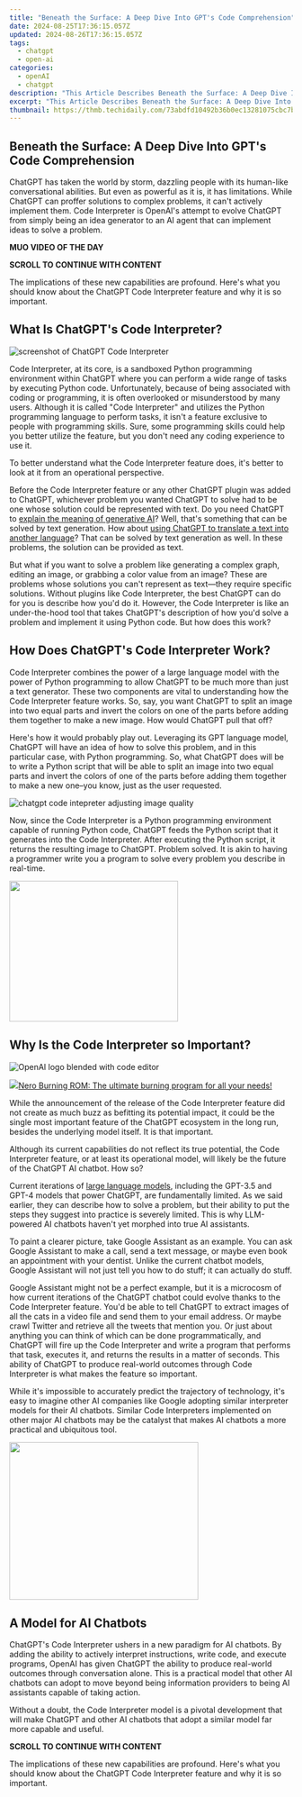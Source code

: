 ```yaml
---
title: "Beneath the Surface: A Deep Dive Into GPT's Code Comprehension"
date: 2024-08-25T17:36:15.057Z
updated: 2024-08-26T17:36:15.057Z
tags:
  - chatgpt
  - open-ai
categories:
  - openAI
  - chatgpt
description: "This Article Describes Beneath the Surface: A Deep Dive Into GPT's Code Comprehension"
excerpt: "This Article Describes Beneath the Surface: A Deep Dive Into GPT's Code Comprehension"
thumbnail: https://thmb.techidaily.com/73abdfd10492b36b0ec13281075cbc7b6e3a883e9a5916409aa47120b2bf9f6f.jpg
---
```


## Beneath the Surface: A Deep Dive Into GPT's Code Comprehension

 ChatGPT has taken the world by storm, dazzling people with its human-like conversational abilities. But even as powerful as it is, it has limitations. While ChatGPT can proffer solutions to complex problems, it can't actively implement them. Code Interpreter is OpenAI's attempt to evolve ChatGPT from simply being an idea generator to an AI agent that can implement ideas to solve a problem.

**MUO VIDEO OF THE DAY**

**SCROLL TO CONTINUE WITH CONTENT**

 The implications of these new capabilities are profound. Here's what you should know about the ChatGPT Code Interpreter feature and why it is so important.

## What Is ChatGPT's Code Interpreter?

![screenshot of ChatGPT Code Interpreter](https://static1.makeuseofimages.com/wordpress/wp-content/uploads/2023/07/screenshot-of-chatgpt-code-interpreter.jpg)

 Code Interpreter, at its core, is a sandboxed Python programming environment within ChatGPT where you can perform a wide range of tasks by executing Python code. Unfortunately, because of being associated with coding or programming, it is often overlooked or misunderstood by many users. Although it is called "Code Interpreter" and utilizes the Python programming language to perform tasks, it isn't a feature exclusive to people with programming skills. Sure, some programming skills could help you better utilize the feature, but you don't need any coding experience to use it.

 To better understand what the Code Interpreter feature does, it's better to look at it from an operational perspective.

 Before the Code Interpreter feature or any other ChatGPT plugin was added to ChatGPT, whichever problem you wanted ChatGPT to solve had to be one whose solution could be represented with text. Do you need ChatGPT to [explain the meaning of generative AI](https://www.makeuseof.com/what-is-generative-ai/)? Well, that's something that can be solved by text generation. How about [using ChatGPT to translate a text into another language](https://www.makeuseof.com/how-to-translate-with-chatgpt/)? That can be solved by text generation as well. In these problems, the solution can be provided as text.

 But what if you want to solve a problem like generating a complex graph, editing an image, or grabbing a color value from an image? These are problems whose solutions you can't represent as text—they require specific solutions. Without plugins like Code Interpreter, the best ChatGPT can do for you is describe how you'd do it. However, the Code Interpreter is like an under-the-hood tool that takes ChatGPT's description of how you'd solve a problem and implement it using Python code. But how does this work?

## How Does ChatGPT's Code Interpreter Work?

 Code Interpreter combines the power of a large language model with the power of Python programming to allow ChatGPT to be much more than just a text generator. These two components are vital to understanding how the Code Interpreter feature works. So, say, you want ChatGPT to split an image into two equal parts and invert the colors on one of the parts before adding them together to make a new image. How would ChatGPT pull that off?

 Here's how it would probably play out. Leveraging its GPT language model, ChatGPT will have an idea of how to solve this problem, and in this particular case, with Python programming. So, what ChatGPT does will be to write a Python script that will be able to split an image into two equal parts and invert the colors of one of the parts before adding them together to make a new one–you know, just as the user requested.

![chatgpt code intepreter adjusting image quality](https://static1.makeuseofimages.com/wordpress/wp-content/uploads/2023/07/chatgpt-code-intepreter-adjusting-image-quality.jpg)

 Now, since the Code Interpreter is a Python programming environment capable of running Python code, ChatGPT feeds the Python script that it generates into the Code Interpreter. After executing the Python script, it returns the resulting image to ChatGPT. Problem solved. It is akin to having a programmer write you a program to solve every problem you describe in real-time.

<!-- affiliate ads begin -->
<a href="https://modlily.sjv.io/c/5597632/2072819/17059" target="_top" id="2072819"><img src="//a.impactradius-go.com/display-ad/17059-2072819" border="0" alt="" width="300" height="250"/></a><img height="0" width="0" src="https://imp.pxf.io/i/5597632/2072819/17059" style="position:absolute;visibility:hidden;" border="0" />
<!-- affiliate ads end -->
## Why Is the Code Interpreter so Important?

![OpenAI logo blended with code editor](https://thmb.techidaily.com/7699e975f70df77aaaff1f7ff850c80f5528a8664aaaf1c97135009707fe41f7.jpg)

<!-- affiliate ads begin -->
<a href="https://store.nero.com/order/checkout.php?PRODS=39694080&QTY=1&AFFILIATE=108875&CART=1"><img src="http://cdnwww.nero.com/nero-com-wAssets/img/banners/2023/nbr/fire/Screenshot_1red_gb.jpg" border="0">Nero Burning ROM:
The ultimate burning program for all your needs!</a>
<!-- affiliate ads end -->
 While the announcement of the release of the Code Interpreter feature did not create as much buzz as befitting its potential impact, it could be the single most important feature of the ChatGPT ecosystem in the long run, besides the underlying model itself. It is that important.

 Although its current capabilities do not reflect its true potential, the Code Interpreter feature, or at least its operational model, will likely be the future of the ChatGPT AI chatbot. How so?

 Current iterations of [large language models](https://www.makeuseof.com/what-are-large-langauge-models-how-do-they-work/), including the GPT-3.5 and GPT-4 models that power ChatGPT, are fundamentally limited. As we said earlier, they can describe how to solve a problem, but their ability to put the steps they suggest into practice is severely limited. This is why LLM-powered AI chatbots haven't yet morphed into true AI assistants.

 To paint a clearer picture, take Google Assistant as an example. You can ask Google Assistant to make a call, send a text message, or maybe even book an appointment with your dentist. Unlike the current chatbot models, Google Assistant will not just tell you how to do stuff; it can actually do stuff.

 Google Assistant might not be a perfect example, but it is a microcosm of how current iterations of the ChatGPT chatbot could evolve thanks to the Code Interpreter feature. You'd be able to tell ChatGPT to extract images of all the cats in a video file and send them to your email address. Or maybe crawl Twitter and retrieve all the tweets that mention you. Or just about anything you can think of which can be done programmatically, and ChatGPT will fire up the Code Interpreter and write a program that performs that task, executes it, and returns the results in a matter of seconds. This ability of ChatGPT to produce real-world outcomes through Code Interpreter is what makes the feature so important.

 While it's impossible to accurately predict the trajectory of technology, it's easy to imagine other AI companies like Google adopting similar interpreter models for their AI chatbots. Similar Code Interpreters implemented on other major AI chatbots may be the catalyst that makes AI chatbots a more practical and ubiquitous tool.

<!-- affiliate ads begin -->
<a href="https://laganoo.pxf.io/c/5597632/1657397/16446" target="_top" id="1657397"><img src="//a.impactradius-go.com/display-ad/16446-1657397" border="0" alt="" width="336" height="280"/></a><img height="0" width="0" src="https://imp.pxf.io/i/5597632/1657397/16446" style="position:absolute;visibility:hidden;" border="0" />
<!-- affiliate ads end -->
## A Model for AI Chatbots

 ChatGPT's Code Interpreter ushers in a new paradigm for AI chatbots. By adding the ability to actively interpret instructions, write code, and execute programs, OpenAI has given ChatGPT the ability to produce real-world outcomes through conversation alone. This is a practical model that other AI chatbots can adopt to move beyond being information providers to being AI assistants capable of taking action.

 Without a doubt, the Code Interpreter model is a pivotal development that will make ChatGPT and other AI chatbots that adopt a similar model far more capable and useful.

**SCROLL TO CONTINUE WITH CONTENT**

 The implications of these new capabilities are profound. Here's what you should know about the ChatGPT Code Interpreter feature and why it is so important.


<ins class="adsbygoogle"
     style="display:block"
     data-ad-format="autorelaxed"
     data-ad-client="ca-pub-7571918770474297"
     data-ad-slot="1223367746"></ins>



<ins class="adsbygoogle"
     style="display:block"
     data-ad-client="ca-pub-7571918770474297"
     data-ad-slot="8358498916"
     data-ad-format="auto"
     data-full-width-responsive="true"></ins>


